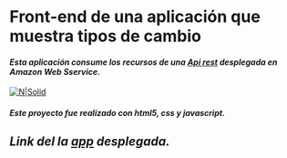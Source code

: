 # Front-end de una aplicación que muestra tipos de cambio

#### _Esta aplicación consume los recursos de una [Api rest](https://github.com/jcblastor/dirCash-Api-Rest) desplegada en Amazon Web Sservice._

[![N|Solid](https://upload.wikimedia.org/wikipedia/commons/thumb/9/93/Amazon_Web_Services_Logo.svg/100px-Amazon_Web_Services_Logo.svg.png)](https://nodesource.com/products/nsolid)

##### _Este proyecto fue realizado con html5, css y javascript._

## _Link del la [app](https://dkzhek8wy43ep.cloudfront.net/) desplegada._
